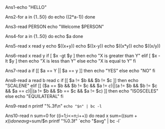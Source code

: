 Ans1-echo "HELLO"


Ans2-for a in {1..50}
do
    echo $((2*$a-1))
done

Ans3-read PERSON
echo "Welcome $PERSON"

Ans4-for a in {1..50}
do
    echo $a
done

Ans5-read x
read y
echo $((x+y))
echo $((x-y))
echo $((x*y))
echo $((x/y))

Ans6-read  x
read  y
if [ $x -gt $y ]
then
    echo "X is greater than Y"
elif [ $x -lt $y ]
then
    echo "X is less than Y"
else
    echo "X is equal to Y"
fi

Ans7-read  a
if [[ $a == Y || $a == y ]]
then
    echo "YES"
else
    echo "NO"
fi

Ans8-read a
read b
read c
if  [[ $a != $b && $b != $c ]]
then
    echo "SCALENE"
elif [[ ($a == $b && $b != $c && $a != $c) || ($a != $b && $b != $c && $a == $c) || ($a != $b && $b == $c && $a != $c) ]]
then
    echo "ISOSCELES"
else
    echo "EQUILATERAL"
fi

Ans9-read n
printf "%.3f\n" `echo "$n" | bc -l`


Ans10-read n
sum=0
for ((i=1;i<=n;i++))
do
    read x
    sum=$((sum+x))
done
avg=$sum/$n
printf "%0.3f" `echo "$avg" | bc -l`
